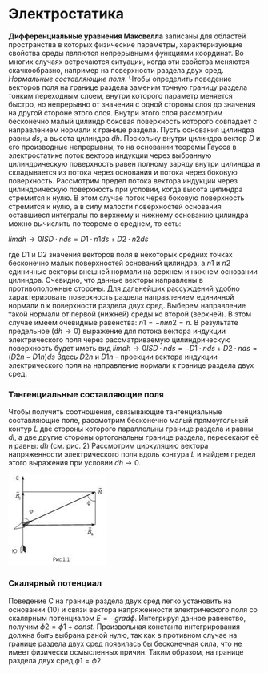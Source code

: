 # Электростатика
**Дифференциальные уравнения Максвелла** записаны для областей пространства в которых физические параметры, характеризующие свойства среды являются непрерывными функциями координат. Во многих случаях встречаются ситуации, когда эти свойства меняются скачкообразно, например на поверхности раздела двух сред.
*Нормальные составляющие поля*.
Чтобы определить поведение векторов поля на границе раздела заменим точную границу раздела тонким переходным слоем, внутри которого параметр меняется быстро, но непрерывно от значения с одной стороны слоя до значения на другой стороне этого слоя. 
Внутри этого слоя рассмотрим бесконечно малый цилиндр боковая поверхность которого совпадает с направлением нормали к границе раздела. Пусть основания цилиндра равны $ds$, а высота цилиндра $dh$. Поскольку внутри цилиндра вектор $D$ и его производные непрерывны, то на основании теоремы Гаусса в электростатике  поток вектора индукции через выбранную цилиндрическую поверхность равен полному заряду внутри цилиндра и складывается из потока через основания и потока через боковую поверхность. 
Рассмотрим предел потока вектора индукции через цилиндрическую поверхность при условии, когда высота цилиндра стремится к нулю. В этом случае поток через боковую поверхность стремится к нулю, а в силу малости поверхностей основания оставшиеся интегралы по верхнему и нижнему основанию цилиндра можно вычислить по теореме о среднем, то есть: 

$lim dh→0 I S D · n ds = D1 · n1 ds + D2 · n2 ds$  

где $D1$ и $D2$ значения векторов поля в некоторых средних точках бесконечно малых поверхностей оснований цилиндра, а $n1$ и $n2$ единичные векторы внешней нормали на верхнем и нижнем основании цилиндра. Очевидно, что данные векторы направлены в противоположные стороны. Для дальнейших рассуждений удобно характеризовать поверхность раздела направлением единичной нормали n к поверхности раздела двух сред. Выберем направление такой нормали от первой (нижней) среды ко второй (верхней). 
В этом случае имеем очевидные равенства: $n1 = −n и n2 = n$. В результате предельное (d$h → 0$) выражение для потока вектора индукции электрического поля через рассматриваемую цилиндрическую поверхность будет иметь вид
$lim dh→0 I S D · n ds = −D1 · n ds + D2 · n ds = (D2n − D1n)ds$
Здесь $D2n$ и $D1n$ - проекции вектора индукции электрического поля на направление нормали к границе раздела двух сред.

### Тангенциальные составляющие поля
Чтобы получить соотношения, связывающие тангенциальные составляющие поле, рассмотрим бесконечно малый прямоугольный контур $L$ две стороны которого параллельны границе раздела и равны $dl$, а две другие стороны ортогональны границе раздела, пересекают её и равны: $dh$ (см. рис. 2) Рассмотрим циркуляцию вектора напряженности электрического поля вдоль контура $L$ и найдем предел этого выражения при условии $dh → 0.$

 
 ![](./images3/el6.jpg)
 


### Скалярный потенциал
 Поведение C на границе раздела двух сред легко установить на основании (10) и связи вектора напряженности электрического поля со скалярным потенциалом $E = −grad ϕ$.
 Интегрируя данное равенство, получим $ϕ2 = ϕ1 + const$. Произвольная константа интегрирования должна быть выбрана раной нулю, так как в противном случае на границе раздела двух сред появилась бы бесконечная сила, что не имеет физически осмысленных причин. Таким образом, на границе раздела двух сред $ϕ1 = ϕ2$.
